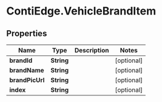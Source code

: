# ContiEdge.VehicleBrandItem

## Properties
Name | Type | Description | Notes
------------ | ------------- | ------------- | -------------
**brandId** | **String** |  | [optional] 
**brandName** | **String** |  | [optional] 
**brandPicUrl** | **String** |  | [optional] 
**index** | **String** |  | [optional] 


